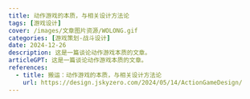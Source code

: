 ```yaml
---
title: 动作游戏的本质，与相关设计方法论
tags: [游戏设计]
cover: /images/文章图片资源/WOLONG.gif
categories: [游戏策划-战斗设计]
date: 2024-12-26
description: 这是一篇谈论动作游戏本质的文章。
articleGPT: 这是一篇谈论动作游戏本质的文章。
references:
  - title: 搬运：动作游戏的本质，与相关设计方法论
    url: https://design.jskyzero.com/2024/05/14/ActionGameDesign/
---
```


